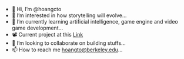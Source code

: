 - 👋 Hi, I’m @hoangcto
- 👀 I’m interested in how storytelling will evolve...
- 🌱 I’m currently learning artificial intelligence, game engine and video game development...
- 📽️ Current project at this [Link](https://tojtt.github.io/computer-graphics-projects/)
- 💞️ I’m looking to collaborate on building stuffs...
- 📫 How to reach me hoangto@berkeley.edu...

<!---
Tojtt/Tojtt is a ✨ special ✨ repository because its `README.md` (this file) appears on your GitHub profile.
You can click the Preview link to take a look at your changes.
--->
